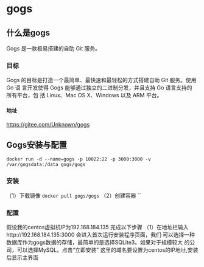 # gogs

## 什么是gogs

Gogs 是一款极易搭建的自助 Git 服务。

### 目标

Gogs 的目标是打造一个最简单、最快速和最轻松的方式搭建自助 Git 服务。使用 Go 语
言开发使得 Gogs 能够通过独立的二进制分发，并且支持 Go 语言支持的 所有平台，包
括 Linux、Mac OS X、Windows 以及 ARM 平台。

#### 地址

https://gitee.com/Unknown/gogs

## Gogs安装与配置
```$xslt
docker run -d --name=gogs -p 10022:22 -p 3000:3000 -v /var/gogsdata:/data gogs/gogs
```
###  安装

（1）下载镜像
`docker pull gogs/gogs`
（2）创建容器
``

### 配置

假设我的centos虚拟机IP为192.168.184.135 完成以下步骤
（1）在地址栏输入http://192.168.184.135:3000 会进入首次运行安装程序页面，我们
可以选择一种数据库作为gogs数据的存储，最简单的是选择SQLite3。如果对于规模较大
的公司，可以选择MySQL。点击“立即安装”
这里的域名要设置为centos的IP地址,安装后显示主界面